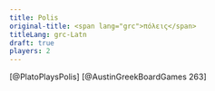 ```yaml
---
title: Polis
original-title: <span lang="grc">πόλεις</span>
titleLang: grc-Latn
draft: true
players: 2
---
```


[@PlatoPlaysPolis]
[@AustinGreekBoardGames 263]

